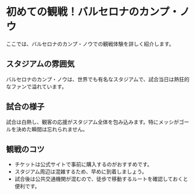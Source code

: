 # 初めての観戦！バルセロナのカンプ・ノウ

ここでは、バルセロナのカンプ・ノウでの観戦体験を詳しく紹介します。

## スタジアムの雰囲気
バルセロナのカンプ・ノウは、世界でも有名なスタジアムで、試合当日は熱狂的なファンで溢れています。

## 試合の様子
試合は白熱し、観客の応援がスタジアム全体を包み込みます。特にメッシがゴールを決めた瞬間は忘れられません。

## 観戦のコツ
- チケットは公式サイトで事前に購入するのがおすすめです。
- スタジアム周辺は混雑するため、早めに到着しましょう。
- 試合後は公共交通機関が混むので、徒歩で移動するルートを確認しておくと便利です。